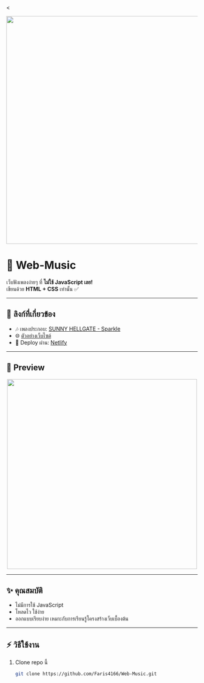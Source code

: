 <<p align="center">
  <img src="https://raw.githubusercontent.com/Faris4166/Simple-Checklist-Application-in-Python/refs/heads/main/BG.jpg" width="600" />
</p>

# 🎵 Web-Music

เว็บฟังเพลงง่ายๆ ที่ **ไม่ใช้ JavaScript เลย!**  
เขียนด้วย **HTML + CSS** เท่านั้น ✅

---

## 🔗 ลิงก์ที่เกี่ยวข้อง
- 🎶 เพลงประกอบ: [SUNNY HELLGATE - Sparkle](https://www.youtube.com/watch?v=J-IrF917-oE)  
- 🌐 [ตัวอย่างเว็บไซต์](https://enchanting-gecko-a236b9.netlify.app/)  
- 🚀 Deploy ผ่าน: [Netlify](https://app.netlify.com/)  

---

## 📸 Preview
<p align="center">
  <img src="https://raw.githubusercontent.com/Faris4166/Simple-Checklist-Application-in-Python/refs/heads/main/BG.jpg" width="500" />
</p>

---

## ✨ คุณสมบัติ
- ไม่มีการใช้ JavaScript
- โหลดไว ใช้ง่าย
- ออกแบบเรียบง่าย เหมาะกับการเรียนรู้โครงสร้างเว็บเบื้องต้น

---

## ⚡ วิธีใช้งาน
1. Clone repo นี้  
   ```bash
   git clone https://github.com/Faris4166/Web-Music.git